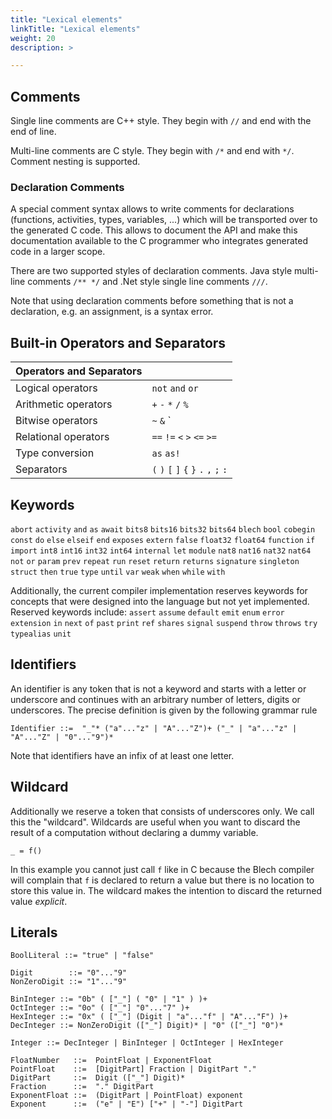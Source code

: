 ```yaml
---
title: "Lexical elements"
linkTitle: "Lexical elements"
weight: 20
description: >

---
```



## Comments
Single line comments are C++ style. They begin with `//` and end with the end of line.

Multi-line comments are C style. They begin with `/*` and end with `*/`. 
Comment nesting is supported.

### Declaration Comments
A special comment syntax allows to write comments for declarations (functions, activities, types, variables, ...) which will be transported over to the generated C code.
This allows to document the API and make this documentation available to the C programmer who integrates generated code in a larger scope.

There are two supported styles of declaration comments.
Java style multi-line comments `/** */` and .Net style single line comments `///`.

Note that using declaration comments before something that is not a declaration, e.g. an assignment, is a syntax error.

## Built-in Operators and Separators

| Operators and Separators | |
| --- | --- |
| Logical operators | `not` `and` `or`
| Arithmetic operators | `+` `-` `*` `/` `%` 
| Bitwise operators | `~` `&` `|` `^` `>>` `<<`
| Relational operators | `==` `!=` `<` `>` `<=` `>=`
| Type conversion | `as` `as!`
| Separators | `(` `)` `[` `]` `{` `}` `.` `,` `;` `:` 


## Keywords

`abort`
`activity`
`and`
`as` 
`await`
`bits8`
`bits16` 
`bits32`
`bits64`
`blech`
`bool`
`cobegin`
`const`
`do`
`else`
`elseif`
`end`
`exposes`
`extern`
`false`
`float32`
`float64`
`function`
`if`
`import`
`int8`
`int16`
`int32`
`int64`
`internal`
`let`
`module`
`nat8`
`nat16`
`nat32`
`nat64`
`not`
`or`
`param`
`prev`
`repeat`
`run`
`reset`
`return`
`returns`
`signature`
`singleton`
`struct`
`then`
`true`
`type`
`until`
`var`
`weak`
`when`
`while`
`with`

Additionally, the current compiler implementation reserves keywords for concepts that were designed into the language but not yet implemented. Reserved keywords include:
`assert`
`assume`
`default`
`emit`
`enum`
`error`
`extension`
`in`
`next`
`of`
`past`
`print`
`ref`
`shares`
`signal`
`suspend`
`throw`
`throws`
`try`
`typealias`
`unit`

## Identifiers
An identifier is any token that is not a keyword and starts with a letter or underscore and continues with an arbitrary number of letters, digits or underscores.
The precise definition is given by the following grammar rule

```abnf
Identifier ::=  "_"* ("a"..."z" | "A"..."Z")+ ("_" | "a"..."z" | "A"..."Z" | "0"..."9")*
```
Note that identifiers have an infix of at least one letter.

## Wildcard
Additionally we reserve a token that consists of underscores only.
We call this the "wildcard". Wildcards are useful when you want to discard the result of a computation without declaring a dummy variable.

```blech
_ = f()
```
In this example you cannot just call `f` like in C because the Blech compiler will complain that `f` is declared to return a value but there is no location to store this value in. The wildcard makes the intention to discard the returned value *explicit*.

## Literals

```abnf
BoolLiteral ::= "true" | "false"

Digit        ::= "0"..."9"
NonZeroDigit ::= "1"..."9"

BinInteger ::= "0b" ( ["_"] ( "0" | "1" ) )+
OctInteger ::= "0o" ( ["_"] "0"..."7" )+
HexInteger ::= "0x" ( ["_"] (Digit | "a"..."f" | "A"..."F") )+  
DecInteger ::= NonZeroDigit (["_"] Digit)* | "0" (["_"] "0")*

Integer ::= DecInteger | BinInteger | OctInteger | HexInteger

FloatNumber   ::=  PointFloat | ExponentFloat
PointFloat    ::=  [DigitPart] Fraction | DigitPart "."
DigitPart     ::=  Digit (["_"] Digit)*
Fraction      ::=  "." DigitPart
ExponentFloat ::=  (DigitPart | PointFloat) exponent
Exponent      ::=  ("e" | "E") ["+" | "-"] DigitPart
```